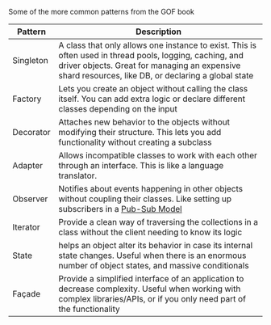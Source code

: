 

Some of the more common patterns from the GOF book

| Pattern | Description |
|---|---|
| Singleton | A class that only allows one instance to exist. This is often used in thread pools, logging, caching, and driver objects. Great for managing an expensive shard resources, like DB, or declaring a global state
| Factory | Lets you create an object without calling the class itself. You can add extra logic or declare different classes depending on the input |
| Decorator | Attaches new behavior to the objects without modifying their structure. This lets you add functionality without creating a subclass |
| Adapter | Allows incompatible classes to work with each other through an interface. This is like a language translator. |
| Observer | Notifies about events happening in other objects without coupling their classes. Like setting up subscribers in a [Pub-Sub Model](Pub-Sub%20Model.md) |
| Iterator | Provide a clean way of traversing the collections in a class without the client needing to know its logic |
| State | helps an object alter its behavior in case its internal state changes. Useful when there is an enormous number of object states, and massive conditionals |
| Façade | Provide a simplified interface of an application to decrease complexity. Useful when working with complex libraries/APIs, or if you only need part of the functionality |
